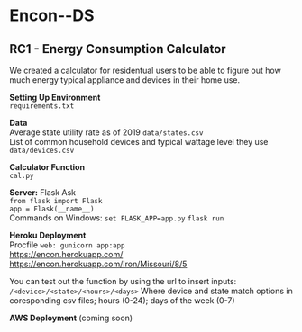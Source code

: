 # Encon--DS

## RC1 - Energy Consumption Calculator  
We created a calculator for residentual users to be able to figure out how much energy typical appliance and devices in their home use.

**Setting Up Environment**    
```requirements.txt```

**Data**  
Average state utility rate as of 2019 ```data/states.csv```  
List of common household devices and typical wattage level they use ```data/devices.csv```

**Calculator Function**  
```cal.py```

**Server:** Flask Ask  
```from flask import Flask```  
```app = Flask(__name__)```  
Commands on Windows: ```set FLASK_APP=app.py``` ```flask run```

**Heroku Deployment**  
Procfile ```web: gunicorn app:app```  
https://encon.herokuapp.com/  
https://encon.herokuapp.com/Iron/Missouri/8/5  

You can test out the function by using the url to insert inputs:  
```/<device>/<state>/<hours>/<days>``` 
Where device and state match options in coresponding csv files; hours (0-24); days of the week (0-7)

**AWS Deployment** (coming soon)
